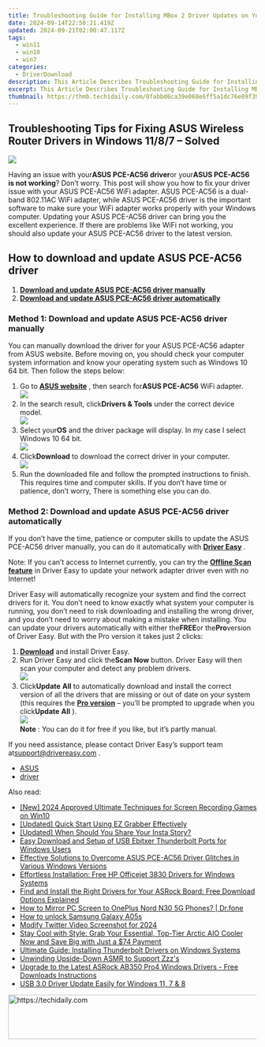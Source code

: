 ```yaml
---
title: Troubleshooting Guide for Installing MBox 2 Driver Updates on Your PC - Windows Edition
date: 2024-09-14T22:50:21.419Z
updated: 2024-09-21T02:00:47.117Z
tags:
  - win11
  - win10
  - win7
categories:
  - DriverDownload
description: This Article Describes Troubleshooting Guide for Installing MBox 2 Driver Updates on Your PC - Windows Edition
excerpt: This Article Describes Troubleshooting Guide for Installing MBox 2 Driver Updates on Your PC - Windows Edition
thumbnail: https://thmb.techidaily.com/0fabbd6ca39e068e6ff5a1dc76e09f39c4c023b261fbe4ba782432860cba0bd7.jpg
---
```


## Troubleshooting Tips for Fixing ASUS Wireless Router Drivers in Windows 11/8/7 – Solved

![](https://images.drivereasy.com/wp-content/uploads/2018/12/img_5c147176e605c.jpg)

Having an issue with your**ASUS PCE-AC56 driver**or your**ASUS PCE-AC56 is not working**? Don’t worry. This post will show you how to fix your driver issue with your ASUS PCE-AC56 WiFi adapter. ASUS PCE-AC56 is a dual-band 802.11AC WiFi adapter, while ASUS PCE-AC56 driver is the important software to make sure your WiFi adapter works properly with your Windows computer. Updating your ASUS PCE-AC56 driver can bring you the excellent experience. If there are problems like WiFi not working, you should also update your ASUS PCE-AC56 driver to the latest version.

## How to download and update ASUS PCE-AC56 driver

1. **[Download and update ASUS PCE-AC56 driver manually](https://tools.techidaily.com/drivereasy/download/)**
2. **[Download and update ASUS PCE-AC56 driver automatically](https://tools.techidaily.com/drivereasy/download/)**

### Method 1: Download and update ASUS PCE-AC56 driver manually

You can manually download the driver for your ASUS PCE-AC56 adapter from ASUS website. Before moving on, you should check your computer system information and know your operating system such as Windows 10 64 bit. Then follow the steps below:

1. Go to **[ASUS website](https://www.asus.com)**  , then search for**ASUS PCE-AC56** WiFi adapter.  
![](https://images.drivereasy.com/wp-content/uploads/2018/12/img_5c14727a86efb.png)
2. In the search result, click**Drivers & Tools** under the correct device model.  
![](https://images.drivereasy.com/wp-content/uploads/2018/12/img_5c14729f3b8eb.jpg)
3. Select your**OS** and the driver package will display. In my case I select Windows 10 64 bit.  
![](https://images.drivereasy.com/wp-content/uploads/2018/12/img_5c1472bf86fc6.png)
4. Click**Download** to download the correct driver in your computer.  
![](https://images.drivereasy.com/wp-content/uploads/2018/12/img_5c1472d69ff32.jpg)
5. Run the downloaded file and follow the prompted instructions to finish.
This requires time and computer skills. If you don’t have time or patience, don’t worry, There is something else you can do.

### Method 2: Download and update ASUS PCE-AC56 driver automatically

If you don’t have the time, patience or computer skills to update the ASUS PCE-AC56 driver manually, you can do it automatically with **[Driver Easy](https://tools.techidaily.com/drivereasy/download/)** .

 Note: If you can’t access to Internet currently, you can try the **[Offline Scan feature](https://tools.techidaily.com/drivereasy/download/)**  in Driver Easy to update your network adapter driver even with no Internet!

Driver Easy will automatically recognize your system and find the correct drivers for it. You don’t need to know exactly what system your computer is running, you don’t need to risk downloading and installing the wrong driver, and you don’t need to worry about making a mistake when installing. You can update your drivers automatically with either the**FREE**or the**Pro**version of Driver Easy. But with the Pro version it takes just 2 clicks:

1. **[Download](https://tools.techidaily.com/drivereasy/download/)**  and install Driver Easy.
2. Run Driver Easy and click the**Scan Now** button. Driver Easy will then scan your computer and detect any problem drivers.  
![](https://images.drivereasy.com/wp-content/uploads/2018/12/img_5c147338d0289.jpg)
3. Click**Update** **All** to automatically download and install the correct version of all the drivers that are missing or out of date on your system (this requires the **[Pro version](https://tools.techidaily.com/drivereasy/download/)**  – you’ll be prompted to upgrade when you click**Update** **All** ).  
![](https://images.drivereasy.com/wp-content/uploads/2018/12/img_5c1474c94bd8a.jpg)  
**Note** : You can do it for free if you like, but it’s partly manual.

 If you need assistance, please contact Driver Easy’s support team at[support@drivereasy.com](https://tools.techidaily.com/drivereasy/download/) .

* [ASUS](https://tools.techidaily.com/drivereasy/download/)
* [driver](https://tools.techidaily.com/drivereasy/download/)

<ins class="adsbygoogle"
     style="display:block"
     data-ad-format="autorelaxed"
     data-ad-client="ca-pub-7571918770474297"
     data-ad-slot="1223367746"></ins>

<ins class="adsbygoogle"
     style="display:block"
     data-ad-client="ca-pub-7571918770474297"
     data-ad-slot="8358498916"
     data-ad-format="auto"
     data-full-width-responsive="true"></ins>

<span class="atpl-alsoreadstyle">Also read:</span>
<div><ul>
<li><a href="https://digital-screen-recording.techidaily.com/new-2024-approved-ultimate-techniques-for-screen-recording-games-on-win10/"><u>[New] 2024 Approved Ultimate Techniques for Screen Recording Games on Win10</u></a></li>
<li><a href="https://screen-video-capture.techidaily.com/updated-quick-start-using-ez-grabber-effectively/"><u>[Updated] Quick Start Using EZ Grabber Effectively</u></a></li>
<li><a href="https://instagram-videos.techidaily.com/updated-when-should-you-share-your-insta-story/"><u>[Updated] When Should You Share Your Insta Story?</u></a></li>
<li><a href="https://hardware-help.techidaily.com/easy-download-and-setup-of-usb-ebitxer-thunderbolt-ports-for-windows-users/"><u>Easy Download and Setup of USB Ebitxer Thunderbolt Ports for Windows Users</u></a></li>
<li><a href="https://hardware-help.techidaily.com/effective-solutions-to-overcome-asus-pce-ac56-driver-glitches-in-various-windows-versions/"><u>Effective Solutions to Overcome ASUS PCE-AC56 Driver Glitches in Various Windows Versions</u></a></li>
<li><a href="https://hardware-updates.techidaily.com/effortless-installation-free-hp-officejet-3830-drivers-for-windows-systems/"><u>Effortless Installation: Free HP Officejet 3830 Drivers for Windows Systems</u></a></li>
<li><a href="https://hardware-help.techidaily.com/find-and-install-the-right-drivers-for-your-asrock-board-free-download-options-explained/"><u>Find and Install the Right Drivers for Your ASRock Board: Free Download Options Explained</u></a></li>
<li><a href="https://screen-mirror.techidaily.com/how-to-mirror-pc-screen-to-oneplus-nord-n30-5g-phones-drfone-by-drfone-android/"><u>How to Mirror PC Screen to OnePlus Nord N30 5G Phones? | Dr.fone</u></a></li>
<li><a href="https://review-topics.techidaily.com/how-to-unlock-samsung-galaxy-a05s-by-drfone-android-unlock-android-unlock/"><u>How to unlock Samsung Galaxy A05s</u></a></li>
<li><a href="https://twitter-videos.techidaily.com/modify-twitter-video-screenshot-for-2024/"><u>Modify Twitter Video Screenshot for 2024</u></a></li>
<li><a href="https://hardware-tips.techidaily.com/1723175702238-stay-cool-with-style-grab-your-essential-top-tier-arctic-aio-cooler-now-and-save-big-with-just-a-74-payment/"><u>Stay Cool with Style: Grab Your Essential, Top-Tier Arctic AIO Cooler Now and Save Big with Just a $74 Payment</u></a></li>
<li><a href="https://hardware-help.techidaily.com/ultimate-guide-installing-thunderbolt-drivers-on-windows-systems/"><u>Ultimate Guide: Installing Thunderbolt Drivers on Windows Systems</u></a></li>
<li><a href="https://fox-info.techidaily.com/unwinding-upside-down-asmr-to-support-zzzs/"><u>Unwinding Upside-Down ASMR to Support Zzz's</u></a></li>
<li><a href="https://hardware-help.techidaily.com/upgrade-to-the-latest-asrock-ab350-pro4-windows-drivers-free-downloads-instructions/"><u>Upgrade to the Latest ASRock AB350 Pro4 Windows Drivers - Free Downloads Instructions</u></a></li>
<li><a href="https://hardware-help.techidaily.com/usb-30-driver-update-easily-for-windows-11-7-and-8/"><u>USB 3.0 Driver Update Easily for Windows 11, 7 & 8</u></a></li>
</ul></div>

<!-- affiliate ads begin -->
<a href="https://appsumo.8odi.net/c/5597632/2118315/7443" target="_top" id="2118315">
  <img src="//a.impactradius-go.com/display-ad/7443-2118315" border="0" alt="https://techidaily.com" width="728" height="90"/>
</a>
<img height="0" width="0" src="https://appsumo.8odi.net/i/5597632/2118315/7443" style="position:absolute;visibility:hidden;" border="0" />
<!-- affiliate ads end -->


